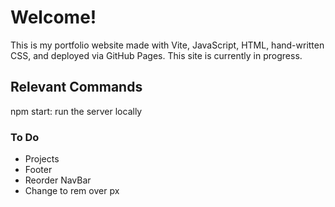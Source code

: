 # Welcome!

This is my portfolio website made with Vite, JavaScript, HTML, hand-written CSS, and deployed via GitHub Pages. This site is currently in progress.

## Relevant Commands

npm start: run the server locally

### To Do
- Projects
- Footer
- Reorder NavBar
- Change to rem over px
